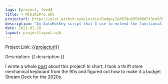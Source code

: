 ```yaml
---
tags: [project, feed]
title: ⌨ MCK142Pro.ahk
projecturl: https://gist.github.com/LuckierDodge/2ed678e035306d7f3cd935a40b3b0028
description: "An AutoHotKey script that I use to extend the functionality of an MCK142Pro programmable mechanical keyboard."
date: 2021-02-28
layout: projectlayout.njk
---
```


Project Link: [{{projecturl}}]({{projecturl}})

Description: _{{ description }}_

I wrote a whole [post](/posts/mck142pro) about this project! In short, I took a thrift store mechanical keyboard from the 90s and figured out how to make it a budget Stream Deck for the 2020s.
